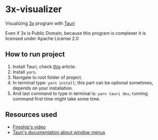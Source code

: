 # 3x-visualizer
Visualizing [3x](https://github.com/Andrej123456789/3x) program with [Tauri](https://tauri.app/)

Even if 3x is Public Domain, because this program is complexer it is licensed under Apache License 2.0

## How to run project
1. Install Tauri, check [this](https://tauri.app/v1/guides/getting-started/prerequisites/) article.
2. Install `yarn`.
3. Navigate to root folder of project.
4. In terminal type: `yarn install`; this part can be optional sometimes, depends on your installation.
5. And last command to type in terminal is: `yarn tauri dev`; running command first time might take some time.

## Resources used
- [Fireship's video](https://www.youtube.com/watch?v=-X8evddpu7M)
- [Tauri's documentation about window menus](https://tauri.app/v1/guides/features/menu/)
